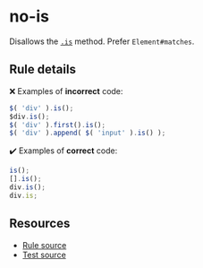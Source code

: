 # no-is

Disallows the [`.is`](https://api.jquery.com/is/) method. Prefer `Element#matches`.

## Rule details

❌ Examples of **incorrect** code:
```js
$( 'div' ).is();
$div.is();
$( 'div' ).first().is();
$( 'div' ).append( $( 'input' ).is() );
```

✔️ Examples of **correct** code:
```js
is();
[].is();
div.is();
div.is;
```

## Resources

* [Rule source](/src/rules/no-is.js)
* [Test source](/src/tests/no-is.js)
